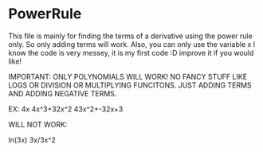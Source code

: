 # PowerRule
This file is mainly for finding the terms of a derivative using the power rule only. So only adding terms will work.
Also, you can only use the variable x 
I know the code is very messey, it is my first code :D improve it if you would like!

IMPORTANT: ONLY POLYNOMIALS WILL WORK! NO FANCY STUFF LIKE LOGS OR DIVISION OR MULTIPLYING FUNCITONS. JUST ADDING TERMS AND ADDING NEGATIVE TERMS.


EX:
4x 
4x^3+32x^2
43x^2+-32x+3

WILL NOT WORK:

ln(3x)
3x/3x^2
